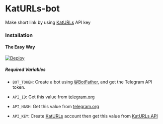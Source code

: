 # KatURLs-bot
Make short link by using [KatURLs](https://katurls.com/) API key
### Installation

#### The Easy Way

[![Deploy](https://www.herokucdn.com/deploy/button.svg)](https://heroku.com/deploy)

##### Required Variables

* `BOT_TOKEN`: Create a bot using [@BotFather](https://telegram.dog/BotFather), and get the Telegram API token.

* `API_ID`: Get this value from [telegram.org](https://my.telegram.org/apps)
* `API_HASH`: Get this value from [telegram.org](https://my.telegram.org/apps)
* `API_KEY`: Create [KatURLs](https://katurls.com/) account then get this value from [KatURLs API](https://katurls.com/member/tools/api)
